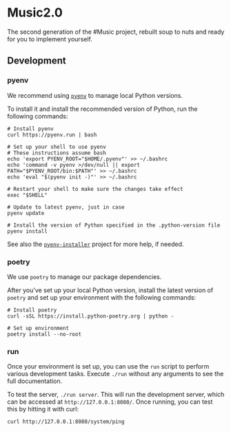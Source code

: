 # Music2.0
The second generation of the #Music project, rebuilt soup to nuts and ready for
you to implement yourself.

## Development

### pyenv

We recommend using [`pyenv`](https://github.com/pyenv/pyenv) to manage local
Python versions.

To install it and install the recommended version of Python, run the following
commands:

```shell
# Install pyenv
curl https://pyenv.run | bash

# Set up your shell to use pyenv
# These instructions assume bash
echo 'export PYENV_ROOT="$HOME/.pyenv"' >> ~/.bashrc
echo 'command -v pyenv >/dev/null || export PATH="$PYENV_ROOT/bin:$PATH"' >> ~/.bashrc
echo 'eval "$(pyenv init -)"' >> ~/.bashrc

# Restart your shell to make sure the changes take effect
exec "$SHELL"

# Update to latest pyenv, just in case
pyenv update

# Install the version of Python specified in the .python-version file
pyenv install
```

See also the [`pyenv-installer`](https://github.com/pyenv/pyenv-installer)
project for more help, if needed.

### poetry

We use `poetry` to manage our package dependencies.

After you've set up your local Python version, install the latest version of
`poetry` and set up your environment with the following commands:

```shell
# Install poetry
curl -sSL https://install.python-poetry.org | python -

# Set up environment
poetry install --no-root
```

### run

Once your environment is set up, you can use the `run` script to perform various
development tasks. Execute `./run` without any arguments to see the full
documentation.

To test the server, `./run server`. This will run the development server, which
can be accessed at `http://127.0.0.1:8080/`. Once running, you can test this by hitting it with curl:

```shell
curl http://127.0.0.1:8080/system/ping
```
